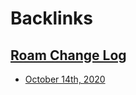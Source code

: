 
# Backlinks
## [Roam Change Log](<Roam Change Log.md>)
- [October 14th, 2020](<October 14th, 2020.md>)


